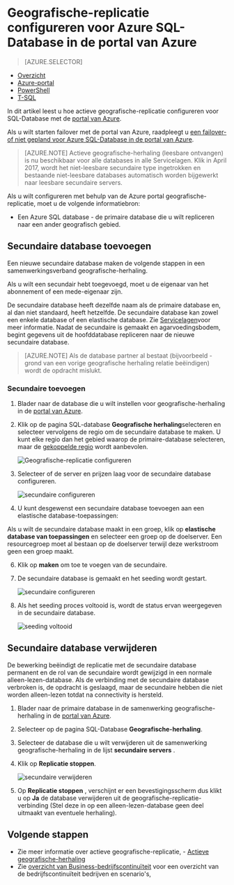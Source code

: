 <properties 
    pageTitle="Geografische-replicatie configureren voor Azure SQL-Database in de portal van Azure | Microsoft Azure" 
    description="Geografische-replicatie configureren voor Azure SQL-Database met behulp van de Azure portal" 
    services="sql-database" 
    documentationCenter="" 
    authors="stevestein" 
    manager="jhubbard" 
    editor=""/>

<tags
    ms.service="sql-database"
    ms.devlang="NA"
    ms.topic="article"
    ms.tgt_pltfrm="NA"
    ms.workload="NA"
    ms.date="10/18/2016"
    ms.author="sstein"/>

# <a name="configure-geo-replication-for-azure-sql-database-with-the-azure-portal"></a>Geografische-replicatie configureren voor Azure SQL-Database in de portal van Azure


> [AZURE.SELECTOR]
- [Overzicht](sql-database-geo-replication-overview.md)
- [Azure-portal](sql-database-geo-replication-portal.md)
- [PowerShell](sql-database-geo-replication-powershell.md)
- [T-SQL](sql-database-geo-replication-transact-sql.md)

In dit artikel leest u hoe actieve geografische-replicatie configureren voor SQL-Database met de [portal van Azure](http://portal.azure.com).

Als u wilt starten failover met de portal van Azure, raadpleegt u [een failover- of niet gepland voor Azure SQL-Database in de portal van Azure](sql-database-geo-replication-failover-portal.md).

>[AZURE.NOTE] Actieve geografische-herhaling (leesbare ontvangen) is nu beschikbaar voor alle databases in alle Servicelagen. Klik in April 2017, wordt het niet-leesbare secundaire type ingetrokken en bestaande niet-leesbare databases automatisch worden bijgewerkt naar leesbare secundaire servers.

Als u wilt configureren met behulp van de Azure portal geografische-replicatie, moet u de volgende informatiebron:

- Een Azure SQL database - de primaire database die u wilt repliceren naar een ander geografisch gebied.

## <a name="add-secondary-database"></a>Secundaire database toevoegen

Een nieuwe secundaire database maken de volgende stappen in een samenwerkingsverband geografische-herhaling.  

Als u wilt een secundair hebt toegevoegd, moet u de eigenaar van het abonnement of een mede-eigenaar zijn. 

De secundaire database heeft dezelfde naam als de primaire database en, al dan niet standaard, heeft hetzelfde. De secundaire database kan zowel een enkele database of een elastische database. Zie [Servicelagen](sql-database-service-tiers.md)voor meer informatie.
Nadat de secundaire is gemaakt en agarvoedingsbodem, begint gegevens uit de hoofddatabase repliceren naar de nieuwe secundaire database. 

> [AZURE.NOTE] Als de database partner al bestaat (bijvoorbeeld - grond van een vorige geografische herhaling relatie beëindigen) wordt de opdracht mislukt.

### <a name="add-secondary"></a>Secundaire toevoegen

1. Blader naar de database die u wilt instellen voor geografische-herhaling in de [portal van Azure](http://portal.azure.com).
2. Klik op de pagina SQL-database **Geografische herhaling**selecteren en selecteer vervolgens de regio om de secundaire database te maken. U kunt elke regio dan het gebied waarop de primaire-database selecteren, maar de [gekoppelde regio](../best-practices-availability-paired-regions.md) wordt aanbevolen.

    ![Geografische-replicatie configureren](./media/sql-database-geo-replication-portal/configure-geo-replication.png)


4. Selecteer of de server en prijzen laag voor de secundaire database configureren.

    ![secundaire configureren](./media/sql-database-geo-replication-portal/create-secondary.png)

5. U kunt desgewenst een secundaire database toevoegen aan een elastische database-toepassingen:

 Als u wilt de secundaire database maakt in een groep, klik op **elastische database van toepassingen** en selecteer een groep op de doelserver. Een resourcegroep moet al bestaan op de doelserver terwijl deze werkstroom geen een groep maakt.

6. Klik op **maken** om toe te voegen van de secundaire.
 
6. De secundaire database is gemaakt en het seeding wordt gestart. 
 
    ![secundaire configureren](./media/sql-database-geo-replication-portal/seeding0.png)

7. Als het seeding proces voltooid is, wordt de status ervan weergegeven in de secundaire database.

    ![seeding voltooid](./media/sql-database-geo-replication-portal/seeding-complete.png)


## <a name="remove-secondary-database"></a>Secundaire database verwijderen

De bewerking beëindigt de replicatie met de secundaire database permanent en de rol van de secundaire wordt gewijzigd in een normale alleen-lezen-database. Als de verbinding met de secundaire database verbroken is, de opdracht is geslaagd, maar de secundaire hebben die niet worden alleen-lezen totdat na connectivity is hersteld.  

1. Blader naar de primaire database in de samenwerking geografische-herhaling in de [portal van Azure](http://portal.azure.com).
2. Selecteer op de pagina SQL-Database **Geografische-herhaling**.
3. Selecteer de database die u wilt verwijderen uit de samenwerking geografische-herhaling in de lijst **secundaire servers** .
4. Klik op **Replicatie stoppen**.

    ![secundaire verwijderen](./media/sql-database-geo-replication-portal/remove-secondary.png)

5. Op **Replicatie stoppen** , verschijnt er een bevestigingsscherm dus klikt u op **Ja** de database verwijderen uit de geografische-replicatie-verbinding (Stel deze in op een alleen-lezen-database geen deel uitmaakt van eventuele herhaling).


## <a name="next-steps"></a>Volgende stappen

- Zie meer informatie over actieve geografische-replicatie, - [Actieve geografische-herhaling](sql-database-geo-replication-overview.md)
- Zie [overzicht van Business-bedrijfscontinuïteit](sql-database-business-continuity.md) voor een overzicht van de bedrijfscontinuïteit bedrijven en scenario's,

